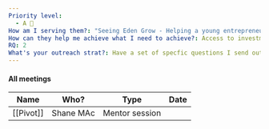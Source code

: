```yaml
---
Priority level:
  - A 🥰
How am I serving them?: "Seeing Eden Grow - Helping a young entrepreneur grow - To teach is to learn twice, give him thought provoking questions that deepen his love for his own craft - deepen his love for product "
How can they help me achieve what I need to achieve?: Access to investment - amazing entrepreneur - huge product knowledge & insight - all around a person I’d love to go for beers with
RQ: 2
What's your outreach strat?: Have a set of specfic questions I send out to him bi-weekly
---
```

#### All meetings

|Name|Who?|Type|Date|
|---|---|---|---|
|[[Pivot]]|Shane MAc|Mentor session||